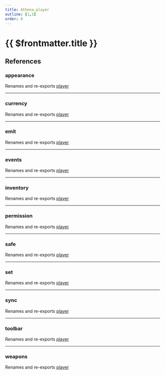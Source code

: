 ```yaml
---
title: Athena.player
outline: [1,3]
order: 0
---
```


# {{ $frontmatter.title }}


## References

### appearance

Renames and re-exports [player](server_config.md#player)

___

### currency

Renames and re-exports [player](server_config.md#player)

___

### emit

Renames and re-exports [player](server_config.md#player)

___

### events

Renames and re-exports [player](server_config.md#player)

___

### inventory

Renames and re-exports [player](server_config.md#player)

___

### permission

Renames and re-exports [player](server_config.md#player)

___

### safe

Renames and re-exports [player](server_config.md#player)

___

### set

Renames and re-exports [player](server_config.md#player)

___

### sync

Renames and re-exports [player](server_config.md#player)

___

### toolbar

Renames and re-exports [player](server_config.md#player)

___

### weapons

Renames and re-exports [player](server_config.md#player)
